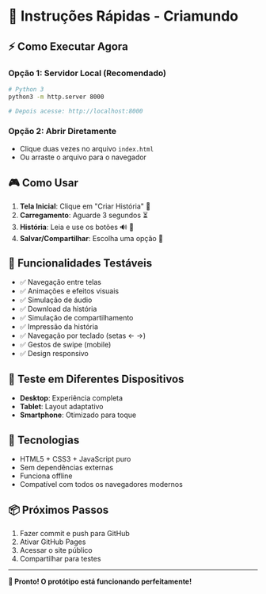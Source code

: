 # 🚀 Instruções Rápidas - Criamundo

## ⚡ Como Executar Agora

### Opção 1: Servidor Local (Recomendado)
```bash
# Python 3
python3 -m http.server 8000

# Depois acesse: http://localhost:8000
```

### Opção 2: Abrir Diretamente
- Clique duas vezes no arquivo `index.html`
- Ou arraste o arquivo para o navegador

## 🎮 Como Usar

1. **Tela Inicial**: Clique em "Criar História" 🎤
2. **Carregamento**: Aguarde 3 segundos ⏳
3. **História**: Leia e use os botões 🔊 💾
4. **Salvar/Compartilhar**: Escolha uma opção 📱

## 🎯 Funcionalidades Testáveis

- ✅ Navegação entre telas
- ✅ Animações e efeitos visuais
- ✅ Simulação de áudio
- ✅ Download da história
- ✅ Simulação de compartilhamento
- ✅ Impressão da história
- ✅ Navegação por teclado (setas ← →)
- ✅ Gestos de swipe (mobile)
- ✅ Design responsivo

## 📱 Teste em Diferentes Dispositivos

- **Desktop**: Experiência completa
- **Tablet**: Layout adaptativo
- **Smartphone**: Otimizado para toque

## 🔧 Tecnologias

- HTML5 + CSS3 + JavaScript puro
- Sem dependências externas
- Funciona offline
- Compatível com todos os navegadores modernos

## 📦 Próximos Passos

1. Fazer commit e push para GitHub
2. Ativar GitHub Pages
3. Acessar o site público
4. Compartilhar para testes

---

**🎉 Pronto! O protótipo está funcionando perfeitamente!** 